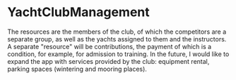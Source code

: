 # YachtClubManagement
The resources are the members of the club, of which the competitors are a separate group, as well as the yachts assigned to them and the instructors. A separate "resource" will be contributions, the payment of which is a condition, for example, for admission to training.
In the future, I would like to expand the app with services provided by the club: equipment rental, parking spaces (wintering and mooring places).
